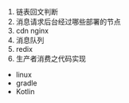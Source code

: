 1. 链表回文判断
2. 消息请求后台经过哪些部署的节点
3. cdn  nginx
4. 消息队列
5. redix
6. 生产者消费之代码实现







- linux
- gradle
- Kotlin




